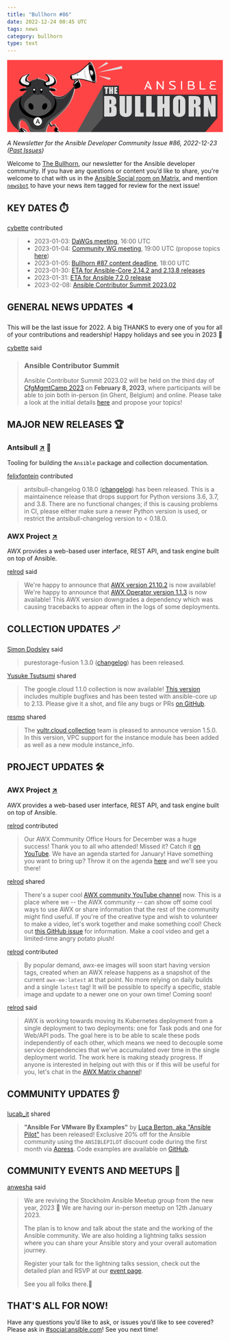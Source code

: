 ```yaml
---
title: "Bullhorn #86"
date: 2022-12-24 00:45 UTC
tags: news
category: bullhorn
type: text
---
```


![Ansible Bullhorn banner](/images/bullhorn-banner-mango.png)

*A Newsletter for the Ansible Developer Community*
*Issue #86, 2022-12-23 ([Past Issues](https://us19.campaign-archive.com/home/?u=56d874e027110e35dea0e03c1&id=d6635f5420))*

Welcome to [The Bullhorn](https://github.com/ansible/community/wiki/News#the-bullhorn), our newsletter for the Ansible developer community. If you have any questions or content you’d like to share, you're welcome to chat with us in the [Ansible Social room on Matrix](https://matrix.to/#/#social:ansible.com), and mention [`newsbot`](https://matrix.to/#/@newsbot:ansible.im) to have your news item tagged for review for the next issue!

<!-- TEASER_END -->

## KEY DATES ⏱️

[cybette](https://matrix.to/#/@cybette:ansible.im) contributed

> * 2023-01-03: [DaWGs meeting](https://github.com/ansible/community/issues/643#issuecomment-1349579652), 16:00 UTC
> * 2023-01-04: [Community WG meeting](https://github.com/ansible/community/issues/645), 19:00 UTC (propose topics [here](https://github.com/ansible-community/community-topics/issues))
> * 2023-01-05: [Bullhorn #87 content deadline](https://github.com/ansible/community/wiki/News#the-bullhorn), 18:00 UTC
> * 2023-01-30: [ETA for Ansible-Core 2.14.2 and 2.13.8 releases](https://groups.google.com/g/ansible-devel/c/IQ7VPnw9yS8)
> * 2023-01-31: [ETA for Ansible 7.2.0 release](https://groups.google.com/g/ansible-devel/c/htFjU7jZVYA)
> * 2023-02-08: [Ansible Contributor Summit 2023.02](https://hackmd.io/@ansible-community/cs202302-planning)

## GENERAL NEWS UPDATES 🔈️

This will be the last issue for 2022. A big THANKS to every one of you for all of your contributions and readership! Happy holidays and see you in 2023 🎉

[cybette](https://matrix.to/#/@cybette:ansible.im) said

> ### Ansible Contributor Summit
> 
> Ansible Contributor Summit 2023.02 will be held on the third day of [CfgMgmtCamp 2023](https://cfgmgmtcamp.eu/ghent2023/) on **February 8, 2023**, where participants will be able to join both in-person (in Ghent, Belgium) and online. Please take a look at the initial details [here](https://hackmd.io/@ansible-community/cs202302-planning) and propose your topics!

## MAJOR NEW RELEASES 🏆️

### Antsibull [↗](https://github.com/ansible-community/antsibull) 🐂

Tooling for building the `Ansible` package and collection documentation.

[felixfontein](https://matrix.to/#/@felixfontein:libera.chat) contributed

> antsibull-changelog 0.18.0 ([changelog](https://github.com/ansible-community/antsibull-changelog/blob/main/CHANGELOG.rst#v0-18-0)) has been released. This is a maintainence release that drops support for Python versions 3.6, 3.7, and 3.8. There are no functional changes; if this is causing problems in CI, please either make sure a newer Python version is used, or restrict the antsibull-changelog version to < 0.18.0.

### AWX Project [↗](https://github.com/ansible/awx) 

AWX provides a web-based user interface, REST API, and task engine built on top of Ansible.

[relrod](https://matrix.to/#/@relrod:matrix.org) said

> We're happy to announce that [AWX version 21.10.2](https://github.com/ansible/awx/releases/tag/21.10.2) is now available! We're happy to announce that [AWX Operator version 1.1.3](https://github.com/ansible/awx-operator/releases/tag/1.1.3) is now available! This AWX version downgrades a dependency which was causing tracebacks to appear often in the logs of some deployments.

## COLLECTION UPDATES 🪄

[Simon Dodsley](https://matrix.to/#/@sdodsley:matrix.org) said

> purestorage-fusion 1.3.0 ([changelog](https://github.com/Pure-Storage-Ansible/Fusion-Collection/blob/master/CHANGELOG.rst#v1-3-0)) has been released.

[Yusuke Tsutsumi](https://matrix.to/#/@tsutsumiyusuke:matrix.org) shared

> The google.cloud 1.1.0 collection is now available! [This version](https://galaxy.ansible.com/google/cloud) includes multiple bugfixes and has been tested with ansible-core up to 2.13. Please give it a shot, and file any bugs or PRs [on GitHub](https://github.com/ansible-collections/google.cloud).

[resmo](https://matrix.to/#/@resmo:libera.chat) shared

> The [vultr.cloud collection](https://galaxy.ansible.com/vultr/cloud) team is pleased to announce version 1.5.0. In this version, VPC support for the instance module has been added as well as a new module instance_info.

## PROJECT UPDATES 🛠️

### AWX Project [↗](https://github.com/ansible/awx) 

AWX provides a web-based user interface, REST API, and task engine built on top of Ansible.

[relrod](https://matrix.to/#/@relrod:matrix.org) contributed

> Our AWX Community Office Hours for December was a huge success! Thank you to all who attended! Missed it? Catch it [on YouTube](https://www.youtube.com/watch?v=xG58czmXPxY&list=PLp4Ci0fwnVC2XIA0xstmjQKvAan-oQqhl&index=2). We have an agenda started for January! Have something you want to bring up? Throw it on the agenda [here](https://github.com/ansible/awx/issues/13325) and we'll see you there!

[relrod](https://matrix.to/#/@relrod:matrix.org) shared

> There's a super cool [AWX community YouTube channel](https://www.youtube.com/@ansible-awx) now. This is a place where we -- the AWX community -- can show off some cool ways to use AWX or share information that the rest of the community might find useful. If you're of the creative type and wish to volunteer to make a video, let's work together and make something cool! Check out [this GitHub issue](https://github.com/ansible/awx/issues/13242) for information. Make a cool video and get a limited-time angry potato plush!

[relrod](https://matrix.to/#/@relrod:matrix.org) contributed

> By popular demand, awx-ee images will soon start having version tags, created when an AWX release happens as a snapshot of the current `awx-ee:latest` at that point. No more relying on daily builds and a single `latest` tag! It will be possible to specify a specific, stable image and update to a newer one on your own time! Coming soon!

[relrod](https://matrix.to/#/@relrod:matrix.org) said

> AWX is working towards moving its Kubernetes deployment from a single deployment to two deployments: one for Task pods and one for Web/API pods. The goal here is to be able to scale these pods independently of each other, which means we need to decouple some service dependencies that we've accumulated over time in the single deployment world. The work here is making steady progress. If anyone is interested in helping out with this or if this will be useful for you, let's chat in the [AWX Matrix channel](https://matrix.to/#/#awx:ansible.com)!

## COMMUNITY UPDATES 👂️

[lucab_it](https://matrix.to/#/@lucab_it:matrix.org) shared

> **"Ansible For VMware By Examples"** by [Luca Berton, aka "Ansible Pilot"](https://www.ansiblepilot.com/) has been released! Exclusive 20% off for the Ansible community using the `ANSIBLEPILOT` discount code during the first month via [Apress](https://link.springer.com/book/10.1007/978-1-4842-8879-5). Code examples are available on [GitHub](https://github.com/Apress/Ansible-For-VMware-by-Examples_Luca-Berton).

## COMMUNITY EVENTS AND MEETUPS 📅

[anwesha](https://matrix.to/#/@anwesha:ansible.im) said

> We are reviving the Stockholm Ansible Meetup group from the new year, 2023 💖 We are having our in-person meetup on 12th January 2023.
> 
> The plan is to know and talk about the state and the working of the Ansible community. We are also holding a lightning talks session where you can share your Ansible story and your overall automation journey.
> 
> Register your talk for the lightning talks session, check out the detailed plan and RSVP at our [event page](https://www.meetup.com/ansible-stockholm/events/290310440/). 
> 
> See you all folks there.🙂

## THAT'S ALL FOR NOW!

Have any questions you’d like to ask, or issues you’d like to see covered? Please ask in [#social:ansible.com](https://matrix.to/#/#social:ansible.com)! See you next time!
